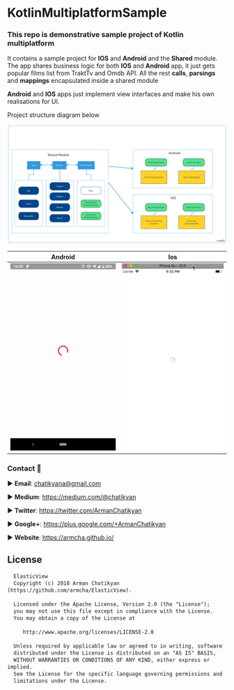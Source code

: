 # KotlinMultiplatformSample

### This repo is demonstrative sample project of **Kotlin** multiplatform

It contains a sample project for **IOS** and **Android** and the **Shared** module.
The app shares business logic for both **IOS** and **Android** app, it just gets popular films list from TraktTv and Omdb API.
All the rest **calls**, **parsings** and **mappings** encapsulated inside a shared module

**Android** and **IOS** apps just implement view interfaces and make his own realisations for UI.

Project structure diagram below

![](diagram/structure.png)

| Android     | Ios     |
| :-------------: | :-------------: |
| <img src="diagram/android.gif" width="300"> | <img src="diagram/ios.gif" width="300">

### Contact :book:

:arrow_forward:  **Email**: chatikyana@gmail.com

:arrow_forward:  **Medium**: https://medium.com/@chatikyan

:arrow_forward:  **Twitter**: https://twitter.com/ArmanChatikyan

:arrow_forward:  **Google+**: https://plus.google.com/+ArmanChatikyan

:arrow_forward:  **Website**: https://armcha.github.io/

License
--------

      ElasticView
      Copyright (c) 2018 Arman Chatikyan (https://github.com/armcha/ElasticView).

      Licensed under the Apache License, Version 2.0 (the "License");
      you may not use this file except in compliance with the License.
      You may obtain a copy of the License at

         http://www.apache.org/licenses/LICENSE-2.0

      Unless required by applicable law or agreed to in writing, software
      distributed under the License is distributed on an "AS IS" BASIS,
      WITHOUT WARRANTIES OR CONDITIONS OF ANY KIND, either express or implied.
      See the License for the specific language governing permissions and
      limitations under the License.
 
